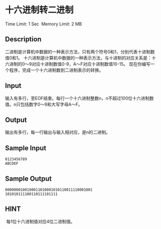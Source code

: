 # 十六进制转二进制
Time Limit: 1 Sec  Memory Limit: 2 MB


## Description
二进制是计算机中数据的一种表示方法，只有两个符号0和1，分别代表十进制数值0和1。
十六进制是计算机中数据的一种表示方法，与十进制的对应关系是：十六进制的0～9对应十进制数值0-9，A～F对应十进制数值10-15。
现在你编写一个程序，完成一个十六进制数到二进制表示的转换。



## Input
输入有多行，至EOF结束。每行一个十六进制整数n，n不超过100位十六进制数值。n只包括数字0～9和大写字母A～F。


## Output
输出有多行，每一行输出与输入相对应，是n的二进制。


## Sample Input
```
0123456789
ABCDEF

```
## Sample Output
```
0000000100100011010001010110011110001001
101010111100110111101111

```

## HINT
 每1位十六进制值对应4位二进制值。